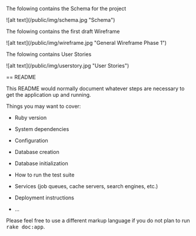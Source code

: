 <p>The folowing contains the Schema for the project</p>
![alt text](/public/img/schema.jpg "Schema")

<p> The folowing contains the first draft Wireframe </p>
![alt text](/public/img/wireframe.jpg "General Wireframe Phase 1")

<p> The folowing contains User Stories </p>
![alt text](/public/img/userstory.jpg "User Stories")

== README

This README would normally document whatever steps are necessary to get the
application up and running.

Things you may want to cover:

* Ruby version

* System dependencies

* Configuration

* Database creation

* Database initialization

* How to run the test suite

* Services (job queues, cache servers, search engines, etc.)

* Deployment instructions

* ...


Please feel free to use a different markup language if you do not plan to run
<tt>rake doc:app</tt>.
